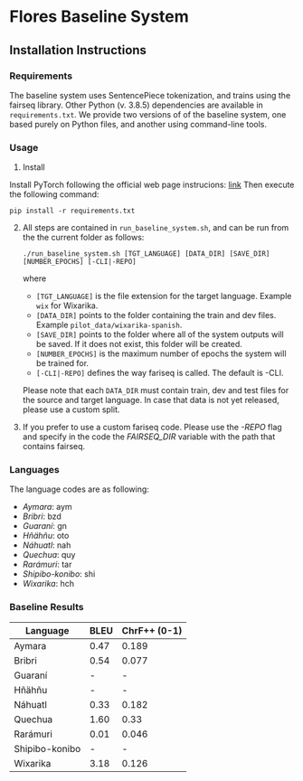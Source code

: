# Flores Baseline System

## Installation Instructions

### Requirements

The baseline system uses SentencePiece tokenization, and trains using the fairseq library. Other Python (v. 3.8.5) 
dependencies are available in `requirements.txt`. We provide two versions of of the baseline system, 
one based purely on Python files, and another using command-line tools.

### Usage

1. Install

Install PyTorch following the official web page instrucions: [link](https://pytorch.org/get-started/locally/)
Then execute the following command:
```
pip install -r requirements.txt
```

2. All steps are contained in `run_baseline_system.sh`, and can be run from the the current folder 
as follows: 
    ```
    ./run_baseline_system.sh [TGT_LANGUAGE] [DATA_DIR] [SAVE_DIR] [NUMBER_EPOCHS] [-CLI|-REPO]
    ``` 
    where
   - `[TGT_LANGUAGE]` is the file extension for the target language. Example `wix` for Wixarika. 
   - `[DATA_DIR]` points to the folder containing the train and dev files. Example `pilot_data/wixarika-spanish`.
   - `[SAVE_DIR]` points to the folder where all of the system outputs will be saved. If it does not exist, this
    folder will be created. 
   - `[NUMBER_EPOCHS]` is the maximum number of epochs the system will be trained for.
   - `[-CLI|-REPO]` defines the way fariseq is called. The default is -CLI.

   Please note that each `DATA_DIR` must contain train, dev and test files for the source and target language. In case that data is not yet released, please use a custom split.


3. If you prefer to use a custom fariseq code. Please use the *-REPO* flag and specify in the code the *FAIRSEQ\_DIR* variable with the path that contains fairseq.

### Languages

   The language codes are as following:
   - *Aymara*: aym
   - *Bribri*: bzd
   - *Guaraní*: gn
   - *Hñähñu*: oto
   - *Náhuatl*: nah
   - *Quechua*: quy
   - *Rarámuri*: tar
   - *Shipibo-konibo*: shi
   - *Wixarika*: hch


### Baseline Results
| Language | BLEU | ChrF++ (0-1) |
|---|---|---|
|Aymara | 0.47 | 0.189 |
|Bribri | 0.54 | 0.077 |
|Guaraní | - | - |
|Hñähñu | - | - |
|Náhuatl | 0.33 | 0.182 |
|Quechua | 1.60 | 0.33 |
|Rarámuri | 0.01 | 0.046 |
|Shipibo-konibo | - | - |
|Wixarika | 3.18 | 0.126 |

